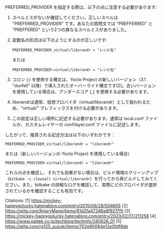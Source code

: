 PREFERRED_PROVIDER を指定する際は、以下の点に注意する必要があります:

1. スペルミスがないか確認してください。正しいスペルは "PREFERRED_PROVIDER" です。あなたの質問文では "PREFFERRED" と "PREFFERED" という2つの異なるスペルミスがありました。

2. 変数名の形式は以下のようにするのが正しいです:

   ```
   PREFERRED_PROVIDER_virtual/libxrandr = "レシピ名"
   ```

   または

   ```
   PREFERRED_PROVIDER:virtual/libxrandr = "レシピ名"
   ```

3. コロン (:) を使用する構文は、Yocto Project の新しいバージョン（3.1 "dunfell" 以降）で導入されたオーバーライド構文です[2]。古いバージョンを使用している場合は、アンダースコア (_) を使用する必要があります。

4. libxrandrは通常、仮想プロバイダ（virtual/libxrandr）として扱われるため、"virtual/" プレフィックスを付ける必要があります。

5. この設定は正しい場所に記述する必要があります。通常は local.conf ファイルか、カスタムレイヤーの conf/layer.conf ファイルに記述します。

したがって、推奨される記述方法は以下のいずれかです：

```
PREFERRED_PROVIDER_virtual/libxrandr = "libxrandr"
```

または（新しいバージョンの Yocto Project を使用している場合）

```
PREFERRED_PROVIDER:virtual/libxrandr = "libxrandr"
```

これらの点を確認し、それでも効果がない場合は、ビルド環境のクリーンアップ（`bitbake -c cleanall virtual/libxrandr`）を行ってから再ビルドしてみてください。また、bitbake の詳細なログを確認して、実際にどのプロバイダが選択されているかを確認することも有効です。

Citations:
[1] https://mickey-happygolucky.hatenablog.com/entry/2015/06/28/004605
[2] https://qiita.com/AngryMane/items/61d2fa47246a9f9217f5
[3] https://mickey-happygolucky.hatenablog.com/entry/2023/02/17/211258
[4] https://www.paltek.co.jp/techblog/techinfo/240626_01
[5] https://qiita.com/rg125_suzuki/items/702e90084e12e0fdf6de
